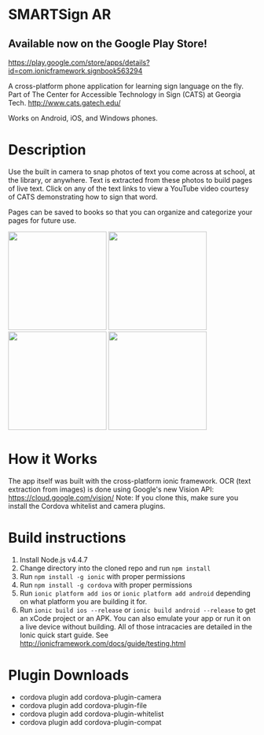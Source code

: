 # SMARTSign AR
## Available now on the Google Play Store!
https://play.google.com/store/apps/details?id=com.ionicframework.signbook563294

A cross-platform phone application for learning sign language on the fly. Part of The Center for Accessible Technology in Sign (CATS) at Georgia Tech. http://www.cats.gatech.edu/

Works on Android, iOS, and Windows phones.

# Description
Use the built in camera to snap photos of text you come across at school, at the library, or anywhere. Text is extracted from these photos to build pages of live text. Click on any of the text links to view a YouTube video courtesy of CATS demonstrating how to sign that word.

Pages can be saved to books so that you can organize and categorize your pages for future use.

<img src="http://i.imgur.com/dMEoybb.jpg" width="200"/>
<img src="http://i.imgur.com/mq1iLl1.jpg" width="200"/>
<img src="http://i.imgur.com/Pv8BPGA.png" width="200"/>
<img src="http://i.imgur.com/9qY3Vtx.png" width="200"/>

# How it Works
The app itself was built with the cross-platform ionic framework. OCR (text extraction from images) is done using Google's new Vision API: https://cloud.google.com/vision/
Note: If you clone this, make sure you install the Cordova whitelist and camera plugins.

# Build instructions
1. Install Node.js v4.4.7
2. Change directory into the cloned repo and run `npm install`
3. Run `npm install -g ionic` with proper permissions
4. Run `npm install -g cordova` with proper permissions
5. Run `ionic platform add ios` or `ionic platform add android` depending on what platform you are building it for.
6. Run `ionic build ios --release` or `ionic build android --release` to get an xCode project or an APK. You can also emulate your app or run it on a live device without building. All of those intracacies are detailed in the Ionic quick start guide. See http://ionicframework.com/docs/guide/testing.html

# Plugin Downloads
- cordova plugin add cordova-plugin-camera
- cordova plugin add cordova-plugin-file
- cordova plugin add cordova-plugin-whitelist
- cordova plugin add cordova-plugin-compat
